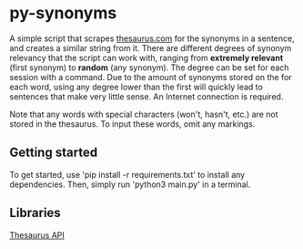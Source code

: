 # py-synonyms
A simple script that scrapes [thesaurus.com](https://www.thesaurus.com/) for the synonyms in a sentence, and creates a similar string from it. There are different degrees of synonym relevancy that the script can work with, ranging from **extremely relevant** (first synonym) to **random** (any synonym). The degree can be set for each session with a command. Due to the amount of synonyms stored on the for each word, using any degree lower than the first will quickly lead to sentences that make very little sense. An Internet connection is required. 

Note that any words with special characters (won't, hasn't, etc.) are not stored in the thesaurus. To input these words, omit any markings.

## Getting started
To get started, use 'pip install -r requirements.txt' to install any dependencies. Then, simply run 'python3 main.py' in a terminal. 

## Libraries
[Thesaurus API](https://github.com/Manwholikespie/thesaurus)
